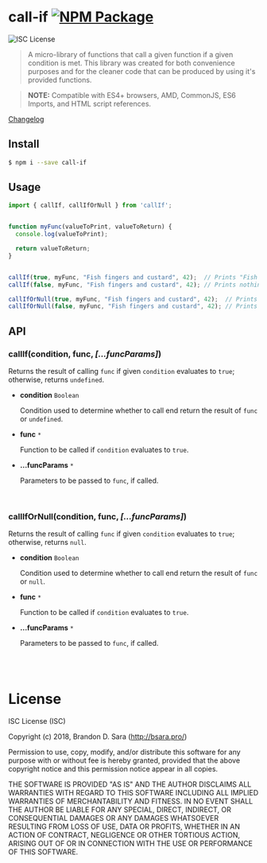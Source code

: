 # call-if [![NPM Package](https://img.shields.io/npm/v/call-if.svg?style=flat-square)][npm]

![ISC License](https://img.shields.io/badge/license-ISC-blue.svg?style=flat-square)

> A micro-library of functions that call a given function if a given condition is met.
> This library was created for both convenience purposes and for the cleaner code that
> can be produced by using it's provided functions.

> **NOTE:** Compatible with ES4+ browsers, AMD, CommonJS, ES6 Imports, and HTML
> script references.

[Changelog](https://github.com/bsara/call-if/blob/master/CHANGELOG.md)



## Install

```bash
$ npm i --save call-if
```


## Usage

```js
import { callIf, callIfOrNull } from 'callIf';


function myFunc(valueToPrint, valueToReturn) {
  console.log(valueToPrint);

  return valueToReturn;
}


callIf(true, myFunc, "Fish fingers and custard", 42);  // Prints "Fish fingers and custard" & returns 42
callIf(false, myFunc, "Fish fingers and custard", 42); // Prints nothing and returns `undefined`

callIfOrNull(true, myFunc, "Fish fingers and custard", 42);  // Prints "Fish fingers and custard" & returns 42
callIfOrNull(false, myFunc, "Fish fingers and custard", 42); // Prints nothing and returns `null`

```


## API

### callIf(condition, func, *[...funcParams]*)

Returns the result of calling `func` if given `condition` evaluates to `true`; otherwise,
returns `undefined`.

- **condition** `Boolean`

  Condition used to determine whether to call end return the result of `func` or `undefined`.

- **func** `*`

  Function to be called if `condition` evaluates to `true`.

- **...funcParams** `*`

  Parameters to be passed to `func`, if called.


<br/>


### callIfOrNull(condition, func, *[...funcParams]*)

Returns the result of calling `func` if given `condition` evaluates to `true`; otherwise,
returns `null`.

- **condition** `Boolean`

  Condition used to determine whether to call end return the result of `func` or `null`.

- **func** `*`

  Function to be called if `condition` evaluates to `true`.

- **...funcParams** `*`

  Parameters to be passed to `func`, if called.


<br/>
<br/>


# License

ISC License (ISC)

Copyright (c) 2018, Brandon D. Sara (http://bsara.pro/)

Permission to use, copy, modify, and/or distribute this software for any
purpose with or without fee is hereby granted, provided that the above
copyright notice and this permission notice appear in all copies.

THE SOFTWARE IS PROVIDED "AS IS" AND THE AUTHOR DISCLAIMS ALL WARRANTIES WITH
REGARD TO THIS SOFTWARE INCLUDING ALL IMPLIED WARRANTIES OF MERCHANTABILITY
AND FITNESS. IN NO EVENT SHALL THE AUTHOR BE LIABLE FOR ANY SPECIAL, DIRECT,
INDIRECT, OR CONSEQUENTIAL DAMAGES OR ANY DAMAGES WHATSOEVER RESULTING FROM
LOSS OF USE, DATA OR PROFITS, WHETHER IN AN ACTION OF CONTRACT, NEGLIGENCE OR
OTHER TORTIOUS ACTION, ARISING OUT OF OR IN CONNECTION WITH THE USE OR
PERFORMANCE OF THIS SOFTWARE.



[license]: https://github.com/bsara/call-if/blob/master/LICENSE "License"
[npm]:     https://www.npmjs.com/package/call-if                "NPM Package: call-if"
